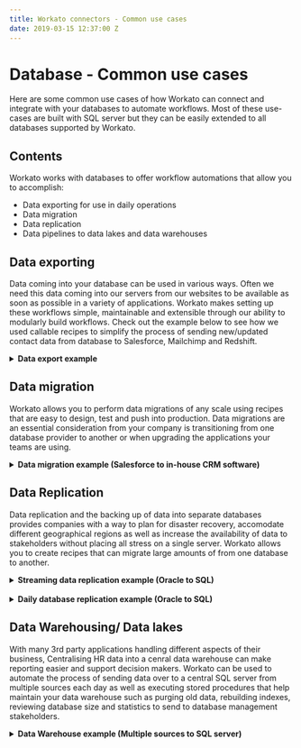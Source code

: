 ```yaml
---
title: Workato connectors - Common use cases
date: 2019-03-15 12:37:00 Z
---
```


# Database - Common use cases
Here are some common use cases of how Workato can connect and integrate with your databases to automate workflows. Most of these use-cases are built with SQL server but they can be easily extended to all databases supported by Workato.

## Contents
Workato works with databases to offer workflow automations that allow you to accomplish:
* Data exporting for use in daily operations
* Data migration
* Data replication
* Data pipelines to data lakes and data warehouses

## Data exporting
Data coming into your database can be used in various ways. Often we need this data coming into our servers from our websites to be available as soon as possible in a variety of applications. Workato makes setting up these workflows simple, maintainable and extensible through our ability to modularly build workflows. Check out the example below to see how we used callable recipes to simplify the process of sending new/updated contact data from database to Salesforce, Mailchimp and Redshift.

<details><summary><b>Data export example </b></summary>
  <br>
  Company ABC is a industry leader in the beverage business. They manufacture and sell drinks to large retailers and events all over the world. They also have a website that takes down contact information of buyers from companies when they fill up a form and place it into their SQL server databases. Company ABC wants to set up a recipe that can automate the process of moving this contact data over to Salesforce for its sales team to work on their leads, adding these contacts to an email campaign as well as backing these contacts up in their secondary redshift database. Workato can accomplish this by splitting up the workflow into 4 recipes, where each recipe's function is well defined
  <br>
    ![Callable-recipe-Salesforce](/assets/images/mssql/use-case-data-export-2.png)
    <center><i>Recipe that handles taking contact data and upserting it into Salesforce</i></center>
    <br>
    We start by first creating 3 recipes such as the one above. These recipes are callable recipes where they are triggered by other recipes. They can also receive inputs which we have set in this case to be arrays of contact objects with various properties. Click on the recipe link below to find out more details. Callable recipes act like functions which require certain inputs and can be used to accomplish things such as data transformations as well as transactions to other apps. This reduces redundancy in recipes as any other recipe can call this same recipe to create a new contact in Salesforce by giving the proper inputs
<br>
    Callable recipes are also great for eliminating the need to constantly use the same steps to transform your data. For example, Company ABC's callable recipe to back data up to Redshift could include actions to transform and aggregate data and be used to send both raw contact data into one table and aggregated data into another for data analysis.
  <br>
    ![parent-recipe](/assets/images/mssql/use-case-data-export-1.png)
    <center><i>Parent recipe that controls the workflow and calls the other recipes</i></center>
    <br>
    After setting up these recipes, we can now build the parent recipe that calls each callable recipe we have set up. Callable recipes can be called synchronously or asynchronously (either waiting for the called recipe to finish running or go on without waiting for that recipe to run). Take note that dependencies further down that require the outputs from recipes should be call synchronously.

  <br><br>

  ![Data-migration-Recipe-Flow](/assets/images/mssql/Data-migration-Recipe-Flow.png)
  <center><i>Recipe flow when migrating data with error handling and monitoring</i></center>

  <br><br>

  After configuring the trigger, we begin by first setting up an error monitoring step to allow us to handle any potential errors that come up during the migration. After that, it is always helpful to research for account records at recipe run-time to reduce the chances of migrating over data that is not up to date. We use the repeat action on Workato to cycle through each retrieved account, pull this information again from Salesforce right before storing all this information in a list. <br>

  After cycling through all accounts in this batch, upsert this batch of account records into the designated SQL server. Upsert is used instead of insert to guard against making duplicate accounts that might occur. And just like that your data migration of accounts from Salesforce to SQL server is done! Dont forget to test this recipe and you may want to consider building this into a larger workflow that involves the migration of contact information and other crucial information stored in Salesforce. <br>
  <h3> <a href="https://www.workato.com/recipes/915591#settings">Recipe link</a> </h3>

</details>

## Data migration
Workato allows you to perform data migrations of any scale using recipes that are easy to design, test and push into production. Data migrations are an essential consideration from your company is transitioning from one database provider to another or when upgrading the applications your teams are using.

<details><summary><b>Data migration example (Salesforce to in-house CRM software)</b></summary>
  <br>
  Company ABC is medium sized company that sells commercial insurance. Their sales team uses Salesforce as their CRM tool but their engineering team has built an inhouse CRM software that can better suits the workflow of selling insurance. To accomplish the migration, Workato can be used to pull account information from Salesforce and migrate the data over to ABC's SQL server databases which the new CRM software will pull data from.
  <br><br>

  ![Pulling-Salesforce-Records](/assets/images/mssql/Pulling-Salesforce-Records.png)
  <center><i>Pulling accounts in batches to increase recipe efficency</i></center>

  <br><br>

  We begin by first pulling Saleforce accounts in batches. Leaving the `When first started, this recipe should pick up events from` input field blank allows us to retrieve all records.

  <br><br>

  ![Data-migration-Recipe-Flow](/assets/images/mssql/Data-migration-Recipe-Flow.png)
  <center><i>Recipe flow when migrating data with error handling and monitoring</i></center>

  <br><br>

  After configuring the trigger, we begin by first setting up an error monitoring step to allow us to handle any potential errors that come up during the migration. After that, it is always helpful to research for account records at recipe run-time to reduce the chances of migrating over data that is not up to date. We use the repeat action on Workato to cycle through each retrieved account, pull this information again from Salesforce right before storing all this information in a list. <br>

  After cycling through all accounts in this batch, upsert this batch of account records into the designated SQL server. Upsert is used instead of insert to guard against making duplicate accounts that might occur. And just like that your data migration of accounts from Salesforce to SQL server is done! Dont forget to test this recipe and you may want to consider building this into a larger workflow that involves the migration of contact information and other crucial information stored in Salesforce. <br>
  <h3> <a href="https://www.workato.com/recipes/912863#recipe">Recipe link</a> </h3>

</details>

## Data Replication
  Data replication and the backing up of data into separate databases provides companies with a way to plan for disaster recovery, accomodate different geographical regions as well as increase the availability of data to stakeholders without placing all stress on a single server. Workato allows you to create recipes that can migrate large amounts of from one database to another.

<details><summary><b>Streaming data replication example (Oracle to SQL)</b></summary>
  Company ABC has offices all over the world and seeks replicate its databases centralised in its US office with servers in South East Asia. This reduces strain on the company's central database system as ad hoc query reports and data analysis from teams around the world can be split amongst these two databases. Workato can be used to replicate large datasets over different database servers and types, performing transformations along the way. Company ABC can set up a recipe on Workato that is able to transfer a large table in its Oracle database to its SQL server database in batches at certain intervals a day. In Workato, this can be done pretty easily in a two step recipe.
<br>
  ![Oracle polling trigger to SQL server](/assets/images/mssql/use-case-data-migration-1.png)
  <center><i>Recipe checks Oracle database for new/updated triggers and sends it over to SQL server</i></center>
  <br>
  In this recipe, Workato checks your Oracle database every few minutes and retrieves any new/updated rows. Batching is done automatically for you through our batch triggers and we can use batch actions in SQL server to send the data over quickly.
  <br>
  ![Error-handling](/assets/images/mssql/use-case-data-migration-2.png)
  <center><i>Error handling is a great way to verify that all batches have gone through. Emails sent for success and errors can help with intervention monitoring as well</i></center>  
  It is always a good practice to set up error handling in your recipes. In production, you would want to notify and send emails to relevant stakeholders to let them know that something has gone wrong so they can work on rectifying it immediately. Over here, we set up error handling through emails sent that provide feedback on whether the job succeeded or failed.
  <br>
  <h3> <a href="https://www.workato.com/recipes/915576l#recipe">Recipe link</a> </h3>
</details>
<br>
<details><summary><b>Daily database replication example (Oracle to SQL)</b></summary>
  In another case, Company ABC wants to limit its database replication efforts to a daily scheduled sync of data between its Oracle and SQL server databases. This is often done as scheduled syncs can be done at times where database traffic is lowest and reduces strain on the server as compared to our continuous replication example previously. Workato allows for this as well through manual batching.

  ![Parent Recipe view](/assets/images/mssql/Parent-recipe-data-replicatin.png)
  <center><i>Parent recipe that helps control the dispatching of batches for transfer</i></center>
  <br>
  To begin, a parent recipe is set up that controls the controlling of batches being upserted into the SQL server database. After finding out how many batchs there should be, the recipe proceeds to call another recipe that is in charge of the retreival of a particular batch and its upserting into the SQL server. Indexing your SQL server's unique key would greatly reduce the time taken for these actions to complete and might be essential to prevent the job from timing out. Input parameters `Limit`, `Offset` and `Orderby` are passed into this called recipe to help specify the batch.
  <br>
 ![Recipe to handle retrieval and upserting of rows](/assets/images/mssql/Recipe-to-handle-retrieval-and-upserting-of-rows.png)
 <center><i>Called recipe that handles retrieval and upserting of rows in SQL server</i></center>
 <br>
  To increase throughput, the called recipe can be toggled to increase the number of concurrent jobs that can be run. This can be done in the settings tabs of the recipe
<br>
  ![Setting concurrency number](/assets/images/mssql/replication-use-case-concurrent-setting.png)
  <center><i>Increase job concurrency to increase throughput</i></center>

  By sending over the records in batches and using concurrent job runs, Workato is able to replicate large databases through systematic batch processing.
  <h3> <a href="https://www.workato.com/recipes/913037">Recipe link</a> </h3>
</details>

## Data Warehousing/ Data lakes
  With many 3rd party applications handling different aspects of their business, Centralising HR data into a cenral data warehouse can make reporting easier and support decision makers. Workato can be used to automate the process of sending data over to a central SQL server from multiple sources each day as well as executing stored procedures that help maintain your data warehouse such as purging old data, rebuilding indexes, reviewing database size and statistics to send to database management stakeholders.

 <details><summary><b>Data Warehouse example (Multiple sources to SQL server)</b></summary>
  Company ABC has offices all over the world and thousands of employees. Offices across countries use different HR tools as well as different numbers of tools to keep track of staff performance. Upper management has decided to create a central HR data warehouse where data from each office can flow into. This would set the foundation for analysis of staff performance given policy changes and improvements put into effect. Company ABC can set up a recipes on Workato that can automate this process and have chosen to centralise their data from Workday, Wrike and Salesforce for this exercise.
<br>
  ![Data-warehouse-trigger-workday](/assets/images/mssql/Data-warehouse-trigger-workday.png)
  <center><i>Triggered daily, this recipe begins by first generating a report on Workday to load into the database</i></center>
<br>
  Upon triggering, this recipe gets Workday to generate a report of Workers in the company and batches these employees before upserting them in the SQL server database. Batching was done as the batch size limit of the upsert action present in SQL server is 400.
<br>
 ![Get-data-from-SFDC-Wrike-Email](/assets/images/mssql/Get-data-from-SFDC-Wrike-Email.png)
 <center><i>Upserts data from Wrike and Salesforce before executing Stored procedure for maintenance and sending out emails</i></center>
<br>
  Next up, data is transfered in a simpler way for SFDC and Wrike due to the low amount of records for either. The batching method used for Workday can be implemented easily for SFDC and Wrike if needed. Another good practice would be to separate this recipe for readability and maintainability.

  The last step is to execute a Stored procedure on SQL server that does basic data maintenance such as data purging, rebuilding of indexes amongst others. This makes sure your data base is ready for end users. Emails to report job errors as well as success should be put in place to ensure nothing is amiss. These recipes can also be shared with stakeholders in each of Company ABC's office to maintain their own data pipelines into the the central HR database. Check out our [recipe development lifecycle documents](/recipe-development-lifecycle.md) to find out more!

</details>
